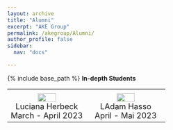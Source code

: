 ```yaml
---
layout: archive
title: "Alumni"
excerpt: "AKE Group"
permalink: /akegroup/Alumni/
author_profile: false
sidebar:
  nav: "docs"

---
```


{% include base_path %}
<b>In-depth Students</b>
<table> <style>table, th, td {border: transparent;}</style> <tr>
<td style="width:50%;" align="center" valign="middle">
<img src="https://AKEckhardt.github.io/images/LucianaHerbeck.jpg" width="50%" height="auto%" align="middle">
<font size="4">
<br/>Luciana Herbeck<br/>
March - April 2023<br/></font>
</td>

<td style="width:50%;" align="center" valign="middle">
<img src="https://AKEckhardt.github.io/images/AdamHasso.jpg" width="50%" height="auto%" align="middle">
<font size="4">
<br/>LAdam Hasso<br/>
April - Mai 2023<br/></font>
</td>

</tr></table>











